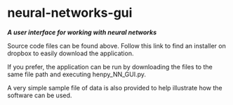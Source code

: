 # neural-networks-gui
***A user interface for working with neural networks***

Source code files can be found above. Follow this link to find an installer on dropbox to easily download the application.

If you prefer, the application can be run by downloading the files to the same file path and executing henpy_NN_GUI.py.

A very simple sample file of data is also provided to help illustrate how the software can be used.
